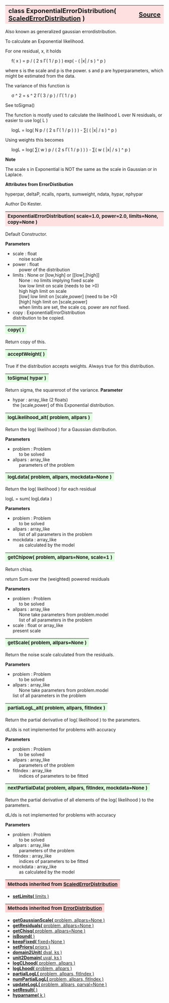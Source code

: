 ---
---
<br><br>

<a name="ExponentialErrorDistribution"></a>
<table><thead style="background-color:#FFE0E0; width:100%; font-size:20px"><tr><th style="text-align:left">
<strong>class ExponentialErrorDistribution(</strong> <a href="./ScaledErrorDistribution.html">ScaledErrorDistribution</a> )</th><th style="text-align:right"><a href=https://github.com/dokester/BayesicFitting/blob/master/BayesicFitting/source/ExponentialErrorDistribution.py target=_blank>Source</a></th></tr></thead></table>
<p>

Also known as generalized gaussian errordistribution.

To calculate an Exponential likelihood.

For one residual, x, it holds

&nbsp;&nbsp;&nbsp;&nbsp; f( x ) = p / ( 2 s &Gamma;( 1 / p ) ) exp( - ( |x| / s ) ^ p )<br>

where s is the scale and p is the power.
s and p are hyperparameters, which might be estimated from the data.

The variance of this function is

&nbsp;&nbsp;&nbsp;&nbsp; &sigma; ^ 2 = s ^ 2 &Gamma;( 3 / p ) / &Gamma;( 1 / p )<br>

See toSigma()

The function is mostly used to calculate the likelihood L over N residuals,
or easier to use log( L )

&nbsp;&nbsp;&nbsp;&nbsp; logL = log( N p / ( 2 s &Gamma;( 1 / p ) ) ) - &sum;( ( |x| / s ) ^ p )<br>

Using weights this becomes

&nbsp;&nbsp;&nbsp;&nbsp; logL = log( &sum;( w ) p / ( 2 s &Gamma;( 1 / p ) ) ) - &sum;( w ( |x| / s ) ^ p )<br>

<b>Note</b>

The scale s in Exponential is NOT the same as the scale in Gaussian or in Laplace.

<b>Attributes from ErrorDistibution</b>

hyperpar, deltaP, ncalls, nparts, sumweight, ndata, hypar, nphypar


Author       Do Kester.


<a name="ExponentialErrorDistribution"></a>
<table><thead style="background-color:#FFE0E0; width:100%; font-size:15px"><tr><th style="text-align:left">
<strong>ExponentialErrorDistribution(</strong> scale=1.0, power=2.0, limits=None, copy=None )
</th></tr></thead></table>
<p>

Default Constructor.

<b>Parameters</b>

* scale  :  float<br>
&nbsp;&nbsp;&nbsp;&nbsp; noise scale<br>
* power  :  float<br>
&nbsp;&nbsp;&nbsp;&nbsp; power of the distribution<br>
* limits  :  None or [low,high] or [[low],[high]]<br>
&nbsp;&nbsp;&nbsp;&nbsp; None : no limits implying fixed scale<br>
&nbsp;&nbsp;&nbsp;&nbsp; low     low limit on scale (needs to be >0)<br>
&nbsp;&nbsp;&nbsp;&nbsp; high    high limit on scale<br>
&nbsp;&nbsp;&nbsp;&nbsp; [low]   low limit on [scale,power] (need to be >0)<br>
&nbsp;&nbsp;&nbsp;&nbsp; [high]  high limit on [scale,power]<br>
&nbsp;&nbsp;&nbsp;&nbsp; when limits are set, the scale cq. power are *not* fixed.<br>
* copy  :  ExponentialErrorDistribution<br>
    distribution to be copied.

<a name="copy"></a>
<table><thead style="background-color:#E0FFE0; width:100%; font-size:15px"><tr><th style="text-align:left">
<strong>copy(</strong> )
</th></tr></thead></table>
<p>
Return copy of this. 

<a name="acceptWeight"></a>
<table><thead style="background-color:#E0FFE0; width:100%; font-size:15px"><tr><th style="text-align:left">
<strong>acceptWeight(</strong> )
</th></tr></thead></table>
<p>

True if the distribution accepts weights.
Always true for this distribution.

<a name="toSigma"></a>
<table><thead style="background-color:#E0FFE0; width:100%; font-size:15px"><tr><th style="text-align:left">
<strong>toSigma(</strong> hypar ) 
</th></tr></thead></table>
<p>

Return sigma, the squareroot of the variance.
<b>Parameter</b>

* hypar  :  array_like (2 floats)<br>
    the [scale,power] of this Exponential distribution.

<a name="logLikelihood_alt"></a>
<table><thead style="background-color:#E0FFE0; width:100%; font-size:15px"><tr><th style="text-align:left">
<strong>logLikelihood_alt(</strong> problem, allpars ) 
</th></tr></thead></table>
<p>

Return the log( likelihood ) for a Gaussian distribution.

<b>Parameters</b>

* problem  :  Problem<br>
&nbsp;&nbsp;&nbsp;&nbsp; to be solved<br>
* allpars  :  array_like<br>
&nbsp;&nbsp;&nbsp;&nbsp; parameters of the problem<br>


<a name="logLdata"></a>
<table><thead style="background-color:#E0FFE0; width:100%; font-size:15px"><tr><th style="text-align:left">
<strong>logLdata(</strong> problem, allpars, mockdata=None ) 
</th></tr></thead></table>
<p>

Return the log( likelihood ) for each residual

logL = sum( logLdata )

<b>Parameters</b>

* problem  :  Problem<br>
&nbsp;&nbsp;&nbsp;&nbsp; to be solved<br>
* allpars  :  array_like<br>
&nbsp;&nbsp;&nbsp;&nbsp; list of all parameters in the problem<br>
* mockdata  :  array_like<br>
&nbsp;&nbsp;&nbsp;&nbsp; as calculated by the model<br>


<a name="getChipow"></a>
<table><thead style="background-color:#E0FFE0; width:100%; font-size:15px"><tr><th style="text-align:left">
<strong>getChipow(</strong> problem, allpars=None, scale=1 ) 
</th></tr></thead></table>
<p>

Return chisq.

return Sum over the (weighted) powered residuals

<b>Parameters</b>

* problem  :  Problem<br>
&nbsp;&nbsp;&nbsp;&nbsp; to be solved<br>
* allpars  :  array_like<br>
&nbsp;&nbsp;&nbsp;&nbsp; None take parameters from problem.model<br>
&nbsp;&nbsp;&nbsp;&nbsp; list of all parameters in the problem<br>
* scale  :  float or array_like<br>
    present scale

<a name="getScale"></a>
<table><thead style="background-color:#E0FFE0; width:100%; font-size:15px"><tr><th style="text-align:left">
<strong>getScale(</strong> problem, allpars=None ) 
</th></tr></thead></table>
<p>

Return the noise scale calculated from the residuals.

<b>Parameters</b>

* problem  :  Problem<br>
&nbsp;&nbsp;&nbsp;&nbsp; to be solved<br>
* allpars  :  array_like<br>
&nbsp;&nbsp;&nbsp;&nbsp; None take parameters from problem.model<br>
    list of all parameters in the problem

<a name="partialLogL_alt"></a>
<table><thead style="background-color:#E0FFE0; width:100%; font-size:15px"><tr><th style="text-align:left">
<strong>partialLogL_alt(</strong> problem, allpars, fitIndex ) 
</th></tr></thead></table>
<p>

Return the partial derivative of log( likelihood ) to the parameters.

dL/ds is not implemented for problems with accuracy

<b>Parameters</b>

* problem  :  Problem<br>
&nbsp;&nbsp;&nbsp;&nbsp; to be solved<br>
* allpars  :  array_like<br>
&nbsp;&nbsp;&nbsp;&nbsp; parameters of the problem<br>
* fitIndex  :  array_like<br>
&nbsp;&nbsp;&nbsp;&nbsp; indices of parameters to be fitted<br>


<a name="nextPartialData"></a>
<table><thead style="background-color:#E0FFE0; width:100%; font-size:15px"><tr><th style="text-align:left">
<strong>nextPartialData(</strong> problem, allpars, fitIndex, mockdata=None ) 
</th></tr></thead></table>
<p>

Return the partial derivative of all elements of the log( likelihood )
to the parameters.

dL/ds is not implemented for problems with accuracy

<b>Parameters</b>

* problem  :  Problem<br>
&nbsp;&nbsp;&nbsp;&nbsp; to be solved<br>
* allpars  :  array_like<br>
&nbsp;&nbsp;&nbsp;&nbsp; parameters of the problem<br>
* fitIndex  :  array_like<br>
&nbsp;&nbsp;&nbsp;&nbsp; indices of parameters to be fitted<br>
* mockdata  :  array_like<br>
&nbsp;&nbsp;&nbsp;&nbsp; as calculated by the model<br>


<table><thead style="background-color:#FFD0D0; width:100%; font-size:15px"><tr><th style="text-align:left">
<strong>Methods inherited from</strong> <a href="./ScaledErrorDistribution.html">ScaledErrorDistribution</a></th></tr></thead></table>


* [<strong>setLimits(</strong> limits ) ](./ScaledErrorDistribution.md#setLimits)


<table><thead style="background-color:#FFD0D0; width:100%; font-size:15px"><tr><th style="text-align:left">
<strong>Methods inherited from</strong> <a href="./ErrorDistribution.html">ErrorDistribution</a></th></tr></thead></table>


* [<strong>getGaussianScale(</strong> problem, allpars=None ) ](./ErrorDistribution.md#getGaussianScale)
* [<strong>getResiduals(</strong> problem, allpars=None )](./ErrorDistribution.md#getResiduals)
* [<strong>getChisq(</strong> problem, allpars=None )](./ErrorDistribution.md#getChisq)
* [<strong>isBound(</strong> ) ](./ErrorDistribution.md#isBound)
* [<strong>keepFixed(</strong> fixed=None ) ](./ErrorDistribution.md#keepFixed)
* [<strong>setPriors(</strong> priors ) ](./ErrorDistribution.md#setPriors)
* [<strong>domain2Unit(</strong> dval, ks ) ](./ErrorDistribution.md#domain2Unit)
* [<strong>unit2Domain(</strong> uval, ks ) ](./ErrorDistribution.md#unit2Domain)
* [<strong>logCLhood(</strong> problem, allpars )](./ErrorDistribution.md#logCLhood)
* [<strong>logLhood(</strong> problem, allpars )](./ErrorDistribution.md#logLhood)
* [<strong>partialLogL(</strong> problem, allpars, fitIndex ) ](./ErrorDistribution.md#partialLogL)
* [<strong>numPartialLogL(</strong> problem, allpars, fitIndex ) ](./ErrorDistribution.md#numPartialLogL)
* [<strong>updateLogL(</strong> problem, allpars, parval=None )](./ErrorDistribution.md#updateLogL)
* [<strong>setResult(</strong> )](./ErrorDistribution.md#setResult)
* [<strong>hyparname(</strong> k ) ](./ErrorDistribution.md#hyparname)
